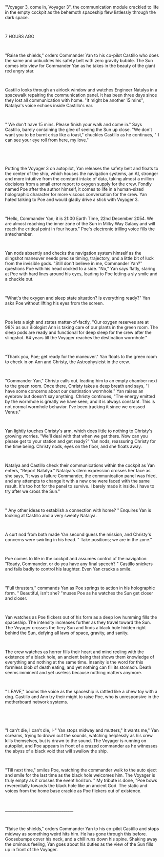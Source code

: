 "Voyager 3, come in, Voyager 3", the communication module crackled to life in the empty cockpit as the behemoth spaceship flew listlessly through the dark space.

&#x200B;

7 HOURS AGO

&#x200B;

"Raise the shields," orders Commander Yan to his co-pilot Castillo who does the same and unbuckles his safety belt with zero gravity bubble. The Sun comes into view for Commander Yan as he takes in the beauty of the giant red angry star.

&#x200B;

Castillo looks through an airlock window and watches Engineer Natalya in a spacewalk repairing the communication panel. It has been three days since they lost all communication with home. "It might be another 15 mins", Natalya's voice echoes inside Castillo's ear.

&#x200B;

" We don't have 15 mins. Please finish your walk and come in." Says Castillo, barely containing the glee of seeing the Sun up close. "We don't want you to be burnt crisp like a toast," chuckles Castillo as he continues, " I can see your eye roll from here, my love."

&#x200B;

&#x200B;

Putting the Voyager 3 on autopilot, Yan releases the safety belt and floats to the center of the ship, which houses the navigation systems, an AI, stronger and more intuitive from the constant intake of data, taking almost a million decisions from a small error report to oxygen supply for the crew. Fondly named Poe after the author himself, it comes to life in a human-sized holographic character for more viscous conversation for the crew. Yan hated talking to Poe and would gladly drive a stick with Voyager 3.

&#x200B;

"Hello, Commander Yan; it is 21:00 Earth Time, 22nd December 2054. We are almost reaching the inner zone of the Sun in Milky Way Galaxy and will reach the critical point in four hours." Poe's electronic trilling voice fills the antechamber.

&#x200B;

Yan nods absently and checks the navigation system himself as the slingshot maneuver needs precise timing, trajectory, and a little bit of luck from the invisible gods. "Still don't believe in me, Commander Yan?" questions Poe with his head cocked to a side. "No," Yan says flatly, staring at Poe with hard lines around his eyes, leading to Poe letting a sly smile and a chuckle out.

&#x200B;

"What's the oxygen and sleep state situation? Is everything ready?" Yan asks Poe without lifting his eyes from the screen.

&#x200B;

Poe lets a sigh and states matter-of-factly, "Our oxygen reserves are at 98% as our Biologist Ann is taking care of our plants in the green room. The sleep pods are ready and functional for deep sleep for the crew after the slingshot. 64 years till the Voyager reaches the destination wormhole."

&#x200B;

"Thank you, Poe; get ready for the maneuver." Yan floats to the green room to check in on Ann and Christy, the Astrophysicist in the crew.

&#x200B;

"Commander Yan," Christy calls out, leading him to an empty chamber next to the green room. Once there, Christy takes a deep breath and says, "I have some concerns about our destination wormhole." Yan raises an eyebrow but doesn't say anything. Christy continues, "The energy emitted by the wormhole is greatly we have seen, and it is always constant. This is not normal wormhole behavior. I've been tracking it since we crossed Venus."

&#x200B;

Yan lightly touches Christy's arm, which does little to nothing to Christy's growing worries. "We'll deal with that when we get there. Now can you please get to your station and get ready?" Yan nods, reassuring Christy for the time being. Christy nods, eyes on the floor, and she floats away.

&#x200B;

Natalya and Castillo check their communications within the cockpit as Yan enters, "Report Natalya." Natalya's stern expression crosses her face as she says, "It was a failure Commander, the communication panel was fried, and any attempts to change it with a new one were faced with the same result. It's too hot for the panel to survive. I barely made it inside. I have to try after we cross the Sun."

&#x200B;

" Any other ideas to establish a connection with home? " Enquires Yan is looking at Castillo and a very sweaty Natalya.

&#x200B;

A curt nod from both made Yan second guess the mission, and Christy's concerns were swirling in his head. " Take positions; we are in the zone."

&#x200B;

Poe comes to life in the cockpit and assumes control of the navigation "Ready, Commander, or do you have any final speech? " Castillo snickers and fails badly to control his laughter. Even Yan cracks a smile.

&#x200B;

"Full thrusters," commands Yan as Poe springs to action in his holographic form. " Beautiful, isn't she? "muses Poe as he watches the Sun get closer and closer.

&#x200B;

Yan watches as Poe flickers out of his form as a deep low humming fills the spaceship. The intensity increases further as they travel toward the Sun. The Voyager crosses the fiery Sun and finds a black hole hidden right behind the Sun, defying all laws of space, gravity, and sanity.

&#x200B;

The crew watches as horror fills their heart and mind reeling with the existence of a black hole, an ancient being that shows them knowledge of everything and nothing at the same time. Insanity is the word for this formless blob of death eating, and yet nothing can fill its stomach. Death seems imminent and yet useless because nothing matters anymore.

&#x200B;

" LEAVE," booms the voice as the spaceship is rattled like a chew toy with a dog. Castillo and Ann try their might to raise Poe, who is unresponsive in the motherboard network systems.

&#x200B;

&#x200B;

"I can't die, I can't die, I-" Yan stops midway and mutters," It wants me," Yan screams, trying to drown out the sounds, watching helplessly as his crew kills themselves, but is drawn to the sound. The Voyager is running on autopilot, and Poe appears in front of a crazed commander as he witnesses the abyss of a black void that will swallow the ship.

&#x200B;

"Till next time," smiles Poe, watching the commander walk to the auto eject and smile for the last time as the black hole welcomes him. The Voyager is truly empty as it crosses the event horizon. " My tribute is done, "Poe bows reverentially towards the black hole like an ancient God. The static and voices from the home base crackle as Poe flickers out of existence.

&#x200B;

\_\_\_\_\_\_\_\_\_\_\_\_\_\_\_\_\_\_\_\_\_\_\_\_\_\_\_\_\_\_\_\_\_\_\_

&#x200B;

"Raise the shields," orders Commander Yan to his co-pilot Castillo and stops midway as something weird hits him. He has gone through this before. Goosebumps cover his neck, and a chill runs down his spine. Shaking away the ominous feeling, Yan goes about his duties as the view of the Sun fills up in front of the Voyager.